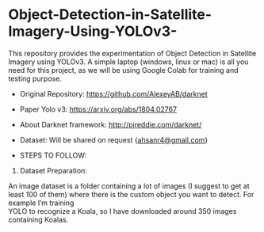 # Object-Detection-in-Satellite-Imagery-Using-YOLOv3-
This repository provides the experimentation of Object Detection in Satellite Imagery using YOLOv3.
A simple laptop (windows, linux or mac) is all you need for this project, as we will be using Google Colab for training and testing purpose.

* Original Repository: https://github.com/AlexeyAB/darknet

* Paper Yolo v3: https://arxiv.org/abs/1804.02767

* About Darknet framework: http://pjreddie.com/darknet/

* Dataset: Will be shared on request {ahsanr4@gmail.com}

* STEPS TO FOLLOW:

1. Dataset Preparation: 

  An image dataset is a folder containing a lot of images (I suggest to get at least 100 of them) where there is the custom object you want to detect. For example I’m training  
  YOLO to recognize a Koala, so I have downloaded around 350 images containing Koalas.
